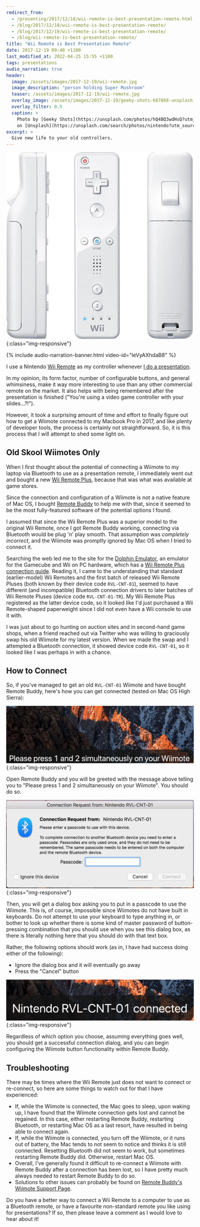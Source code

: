 ```yaml
---
redirect_from:
  - /presenting/2017/12/18/wii-remote-is-best-presentation-remote.html
  - /blog/2017/12/18/wii-remote-is-best-presentation-remote/
  - /blog/2017/12/19/wii-remote-is-best-presentation-remote/
  - /blog/wii-remote-is-best-presentation-remote/
title: "Wii Remote is Best Presentation Remote"
date: 2017-12-19 09:40 +1100
last_modified_at: 2022-04-25 15:55 +1100
tags: presentations
audio_narration: true
header:
  image: /assets/images/2017-12-19/wii-remote.jpg
  image_description: "person holding Super Mushroom"
  teaser: /assets/images/2017-12-19/wii-remote.jpg
  overlay_image: /assets/images/2017-12-19/geeky-shots-687868-unsplash.jpg
  overlay_filter: 0.5
  caption: >
    Photo by [Geeky Shots](https://unsplash.com/photos/hQ4BQ3wdHsQ?utm_source=unsplash&utm_medium=referral&utm_content=creditCopyText)
    on [Unsplash](https://unsplash.com/search/photos/nintendo?utm_source=unsplash&utm_medium=referral&utm_content=creditCopyText)
excerpt: >
  Give new life to your old controllers.
---
```


![Wii Remote][]{:class="img-responsive"}

{% include audio-narration-banner.html video-id="leVyAXhdaB8" %}

I use a Nintendo [Wii Remote][Wii Remote Wikipedia] as my controller whenever
[I do a presentation][my-presentations].

In my opinion, its form factor, number of configurable buttons, and general
whimsiness, make it way more interesting to use than any other commercial remote
on the market. It also helps with being remembered after the presentation is
finished ("You're using a video game controller with your slides...?!").

However, it took a surprising amount of time and effort to finally figure out how
to get a Wiimote connected to my Macbook Pro in 2017, and like plenty of
developer tools, the process is certainly not straightforward. So, it is this
process that I will attempt to shed some light on.

## Old Skool Wiimotes Only

When I first thought about the potential of connecting a Wiimote to my laptop
via Bluetooth to use as a presentation remote, I immediately went out and bought
a new [Wii Remote Plus][], because that was what was available at game stores.

Since the connection and configuration of a Wiimote is not a native feature of
Mac OS, I bought [Remote Buddy][] to help me with that, since it seemed to be
the most fully-featured software of the potential options I found.

I assumed that since the Wii Remote Plus was a superior model to the original
Wii Remote, once I got Remote Buddy working, connecting via Bluetooth would be
plug 'n' play smooth. That assumption was _completely incorrect_, and the
Wiimote was promptly ignored by Mac OS when I tried to connect it.

Searching the web led me to the site for the [Dolphin Emulator][], an emulator
for the Gamecube and Wii on PC hardware, which has a
[Wii Remote Plus connection guide][]. Reading it, I came to the understanding
that standard (earlier-model) Wii Remotes and the first batch of released Wii
Remote Pluses (both known by their device code `RVL-CNT-01`), seemed to have
different (and incompatible) Bluetooth connection drivers to later batches of
Wii Remote Pluses (device code `RVL-CNT-01-TR`). My Wii Remote Plus registered
as the latter device code, so it looked like I'd just purchased a Wii
Remote-shaped paperweight since I did not even have a Wii console to use it
with.

I was just about to go hunting on auction sites and in second-hand game shops,
when a friend reached out via Twitter who was willing to graciously swap his
old Wiimote for my latest version.  When we made the swap and I attempted a
Bluetooth connection, it showed device code `RVL-CNT-01`, so it looked like I
was perhaps in with a chance.

## How to Connect

So, if you've managed to get an old `RVL-CNT-01` Wiimote and have bought
Remote Buddy, here's how you can get connected (tested on Mac OS High Sierra):

![Press Wiimote buttons][]{:class="img-responsive"}

Open Remote Buddy and you will be greeted with the message above telling you
to "Please press 1 and 2 simultaneously on your Wiimote". You should do so.

![Bluetooth Connection Request][]{:class="img-responsive"}

Then, you will get a dialog box asking you to put in a passcode to use the
Wiimote. This is, of course, impossible since Wiimotes do not have built in
keyboards.  Do not attempt to use your keyboard to type anything in, or bother
to look up whether there is some kind of master password of button-pressing
combination that you should use when you see this dialog box, as there is
literally nothing here that you should do with that text box.

Rather, the following options should work (as in, I have had success doing
either of the following):

- Ignore the dialog box and it will eventually go away
- Press the "Cancel" button

![Wiimote Connected][]{:class="img-responsive"}

Regardless of which option you choose, assuming everything goes well, you should
get a successful connection dialog, and you can begin configuring the Wiimote
button functionality within Remote Buddy.

## Troubleshooting

There may be times where the Wii Remote just does not want to connect or
re-connect, so here are some things to watch out for that I have experienced:

- If, while the Wiimote is connected, the Mac goes to sleep, upon waking up,
  I have found that the Wiimote connection gets lost and cannot be regained.
  In this case, either restarting Remote Buddy, restarting Bluetooth, or
  restarting Mac OS as a last resort, have resulted in being able to connect
  again.
- If, while the Wiimote is connected, you turn off the Wiimote, or it runs out
  of battery, the Mac tends to not seem to notice and thinks it is still
  connected. Resetting Bluetooth did not seem to work, but sometimes restarting
  Remote Buddy did. Otherwise, restart Mac OS.
- Overall, I've generally found it difficult to re-connect a Wiimote with Remote
  Buddy after a connection has been lost, so I have pretty much always needed
  to restart Remote Buddy to do so.
- Solutions to other issues can probably be found on [Remote Buddy's Wiimote
  Support Page].

Do you have a better way to connect a Wii Remote to a computer to use as a
Bluetooth remote, or have a favourite non-standard remote you like using for
presentations? If so, then please leave a comment as I would love to hear about
it!

[Bluetooth Connection Request]: /assets/images/2017-12-19/connection-request.png "Bluetooth Connection Request"
[Dolphin Emulator]: https://dolphin-emu.org/
[my-presentations]: https://github.com/paulfioravanti/presentations
[Press Wiimote buttons]: /assets/images/2017-12-19/press-buttons.png "Press Wiimote buttons"
[Remote Buddy]: https://www.iospirit.com/products/remotebuddy/
[Remote Buddy's Wiimote Support Page]: https://www.iospirit.com/support/faqs/remotebuddy
[Wiimote Connected]: /assets/images/2017-12-19/wiimote-connected.png "Wiimote Connected"
[Wii Remote]: /assets/images/2017-12-19/wii-remote.jpg "Wii Remote"
[Wii Remote Wikipedia]: https://en.wikipedia.org/wiki/Wii_Remote
[Wii Remote Plus connection guide]: https://dolphin-emu.org/docs/guides/wii-remote-plus-rvl-cnt-01-tr-connection-guide/
[Wii Remote Plus]: https://en.wikipedia.org/wiki/Wii_Remote#Wii_Remote_Plus
